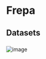 # Frepa
## Datasets
### 
![image](https://github.com/Arturia-Pendragon-Iris/Frepa/blob/main/fig/dataset.png=100x200)
